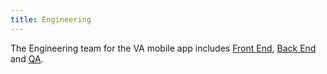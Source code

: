 ```yaml
---
title: Engineering
---
```


The Engineering team for the VA mobile app includes [Front End](/docs/Engineering/FrontEnd/), [Back End](/docs/Engineering/BackEnd/) and [QA](/docs/QA/).
